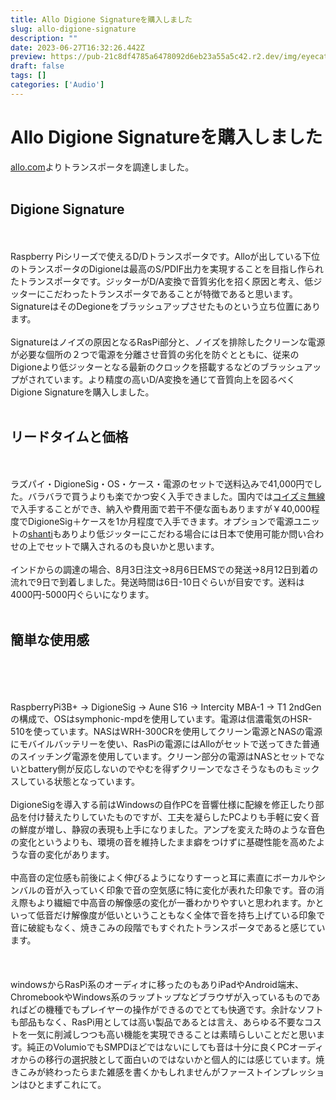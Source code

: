 ```yaml
---
title: Allo Digione Signatureを購入しました
slug: allo-digione-signature
description: ""
date: 2023-06-27T16:32:26.442Z
preview: https://pub-21c8df4785a6478092d6eb23a55a5c42.r2.dev/img/eyecatch/degione_sig.webp
draft: false
tags: []
categories: ['Audio']
---
```


# Allo Digione Signatureを購入しました

<p><a href="http://allo.com">allo.com</a>よりトランスポータを調達しました。<br><br></p><h2 id="hdd92c2da45">Digione Signature</h2><p><br><br>Raspberry Piシリーズで使えるD/Dトランスポータです。Alloが出している下位のトランスポータのDigioneは最高のS/PDIF出力を実現することを目指し作られたトランスポータです。ジッターがD/A変換で音質劣化を招く原因と考え、低ジッターにこだわったトランスポータであることが特徴であると思います。SignatureはそのDegioneをブラッシュアップさせたものという立ち位置にあります。<br><br>Signatureはノイズの原因となるRasPi部分と、ノイズを排除したクリーンな電源が必要な個所の２つで電源を分離させ音質の劣化を防ぐとともに、従来のDigioneより低ジッターとなる最新のクロックを搭載するなどのブラッシュアップがされています。より精度の高いD/A変換を通じて音質向上を図るべくDigione Signatureを購入しました。<br><br></p><h2 id="h95584ae2b3">リードタイムと価格</h2><p><br><br>ラズパイ・DigioneSig・OS・ケース・電源のセットで送料込みで41,000円でした。バラバラで買うよりも楽でかつ安く入手できました。国内では<a href="https://www.blogger.com/blog/post/edit/3231669075263956300/7824707023993585501?hl=ja#">コイズミ無線</a>で入手することができ、納入や費用面で若干不便な面もありますが￥40,000程度でDigioneSig＋ケースを1か月程度で入手できます。オプションで電源ユニットの<a href="https://www.blogger.com/blog/post/edit/3231669075263956300/7824707023993585501?hl=ja#">shanti</a>もありより低ジッターにこだわる場合には日本で使用可能か問い合わせの上でセットで購入されるのも良いかと思います。<br><br>インドからの調達の場合、8月3日注文→8月6日EMSでの発送→8月12日到着の流れで9日で到着しました。発送時間は6日-10日ぐらいが目安です。送料は4000円-5000円ぐらいになります。<br><br></p><h2 id="he0c3311c9b">簡単な使用感</h2><p><br><br><br><br>RaspberryPi3B+ → DigioneSig → Aune S16 → Intercity MBA-1 → T1 2ndGenの構成で、OSはsymphonic-mpdを使用しています。電源は信濃電気のHSR-510を使っています。NASはWRH-300CRを使用してクリーン電源とNASの電源にモバイルバッテリーを使い、RasPiの電源にはAlloがセットで送ってきた普通のスイッチング電源を使用しています。クリーン部分の電源はNASとセットでないとbattery側が反応しないのでやむを得ずクリーンでなさそうなものもミックスしている状態となっています。<br><br>DigioneSigを導入する前はWindowsの自作PCを音響仕様に配線を修正したり部品を付け替えたりしていたものですが、工夫を凝らしたPCよりも手軽に安く音の鮮度が増し、静寂の表現も上手になりました。アンプを変えた時のような音色の変化というよりも、環境の音を維持したまま癖をつけずに基礎性能を高めたような音の変化があります。<br><br>中高音の定位感も前後によく伸びるようになりすーっと耳に素直にボーカルやシンバルの音が入っていく印象で音の空気感に特に変化が表れた印象です。音の消え際もより繊細で中高音の解像感の変化が一番わかりやすいと思われます。かといって低音だけ解像度が低いということもなく全体で音を持ち上げている印象で音に破綻もなく、焼きこみの段階でもすぐれたトランスポータであると感じています。<br><br><br><br>windowsからRasPi系のオーディオに移ったのもありiPadやAndroid端末、ChromebookやWindows系のラップトップなどブラウザが入っているものであればどの機種でもプレイヤーの操作ができるのでとても快適です。余計なソフトも部品もなく、RasPi用としては高い製品であるとは言え、あらゆる不要なコストを一気に削減しつつも高い機能を実現できることは素晴らしいことだと思います。純正のVolumioでもSMPDほどではないにしても音は十分に良くPCオーディオからの移行の選択肢として面白いのではないかと個人的には感じています。焼きこみが終わったらまた雑感を書くかもしれませんがファーストインプレッションはひとまずこれにて。</p>

